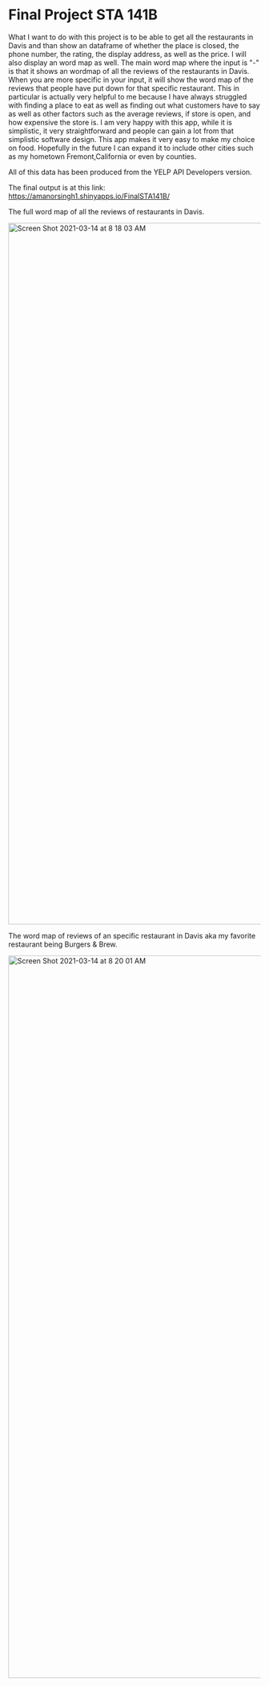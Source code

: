 # Final Project STA 141B


What I want to do with this project is to be able to get all the restaurants in Davis and than show an dataframe of whether the place is closed, the phone number, the rating, the display address, as well as the price. I will also display an word map as well. The main word map where the input is "-" is that it shows an wordmap of all the reviews of the restaurants in Davis. When you are more specific in your input, it will show the word map of the reviews that people have put down for that specific restaurant. This in particular is actually very helpful to me because I have always struggled with finding a place to eat as well as finding out what customers have to say as well as other factors such as the average reviews, if store is open, and how expensive the store is. I am very happy with this app, while it is simplistic, it very straightforward and people can gain a lot from that simplistic software design. This app makes it very easy to make my choice on food. Hopefully in the future I can expand it to include other cities such as my hometown Fremont,California or even by counties.

All of this data has been produced from the YELP API Developers version.

The final output is at this link: https://amanorsingh1.shinyapps.io/FinalSTA141B/

The full word map of all the reviews of restaurants in Davis.

<img width="1398" alt="Screen Shot 2021-03-14 at 8 18 03 AM" src="https://user-images.githubusercontent.com/50162348/111073885-cda7f300-849d-11eb-8fd5-4fc9c03999da.png">

The word map of reviews of an specific restaurant in Davis aka my favorite restaurant being Burgers & Brew.

<img width="1440" alt="Screen Shot 2021-03-14 at 8 20 01 AM" src="https://user-images.githubusercontent.com/50162348/111073945-13fd5200-849e-11eb-8d84-88a94acc43b0.png">


